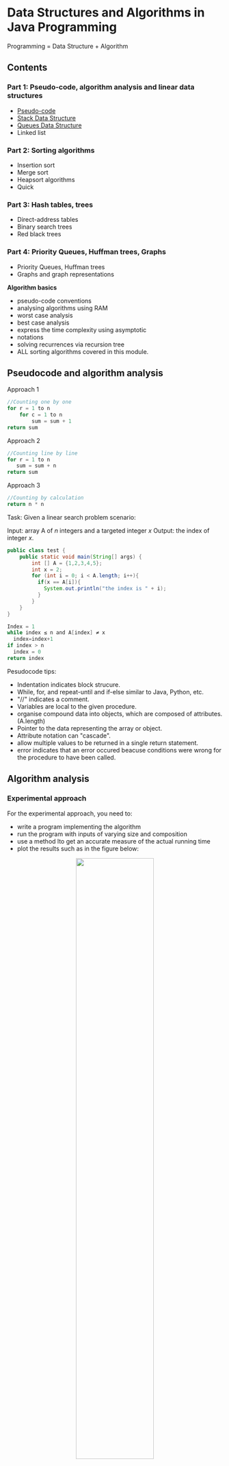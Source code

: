 # Data Structures and Algorithms in Java Programming

Programming = Data Structure + Algorithm


## Contents
### Part 1: Pseudo-code, algorithm analysis and linear data structures
* [Pseudo-code](#pseudocode-and-algorithm-analysis)
* [Stack Data Structure](#stack)
* [Queues Data Structure](#queue-data-structure)
* Linked list

### Part 2: Sorting algorithms
* Insertion sort 
* Merge sort
* Heapsort algorithms
* Quick 

### Part 3: Hash tables, trees
* Direct-address tables
* Binary search trees
* Red black trees

### Part 4: Priority Queues, Huffman trees, Graphs
* Priority Queues, Huffman trees
* Graphs and graph representations





**Algorithm basics**
- pseudo-code conventions
- analysing algorithms using RAM
- worst case analysis
- best case analysis
- express the time complexity using asymptotic
- notations
- solving recurrences via recursion tree
- ALL sorting algorithms covered in this module.

## Pseudocode and algorithm analysis

Approach 1
```java
//Counting one by one
for r = 1 to n
    for c = 1 to n
        sum = sum + 1
return sum
```
Approach 2
```java
//Counting line by line
for r = 1 to n
   sum = sum + n
return sum
```
Approach 3
```java
//Counting by calculation
return n * n
```

Task: Given a linear search problem scenario:

Input: array A of $n$ integers and a targeted integer $x$
Output: the index of integer $x$.
```java
public class test {
    public static void main(String[] args) {
        int [] A = {1,2,3,4,5};
        int x = 2;
        for (int i = 0; i < A.length; i++){
          if(x == A[i]){
            System.out.println("the index is " + i);
          }
        }
    }
}
```

```c
Index = 1
while index ≤ n and A[index] ≠ x
  index=index+1
if index > n
  index = 0
return index
```

Pesudocode tips:
- Indentation indicates block strucure.
- While, for, and repeat-until and if-else similar to Java, Python, etc.
- "//" indicates a comment.
- Variables are local to the given procedure.
- organise compound data into objects, which are composed of attributes. (A.length)
- Pointer to the data representing the array or object.
- Attribute notation can "cascade".
- allow multiple values to be returned in a single return statement.
- error indicates that an error occured beacuse conditions were wrong for the procedure to have been called.
  
## Algorithm analysis

### Experimental approach
For the experimental approach, you need to:

- write a program implementing the algorithm
- run the program with inputs of varying size and composition
- use a method lto get an accurate measure of the actual running time
- plot the results such as in the figure below:

<div align = center><img src=./figs/Diagram.png width="60%"></div>
 
limitations for the experimental approach:

- It is necessary to implement the algorithm, which may be difficult and expensive.
- It may not be feasible waiting for hours to get a single experimental data.
- Results may not be indicative of the running time on other inputs not included in the experiment.
- In order to compare two algorithms, the same hardware and software environments must be used.

### Theoretical approach
For the theoretical analysis approach:

- It uses a mathematical description of the algorithm instead of an implementation, which is cheap.
- It characterises running time as a function of the input size, n.
- It takes into account all possible inputs.
- It allows us to evaluate the speed of an algorithm independent of the hardware/software environment.
Some example input sizes are:

Bear in mind that it is the second approach, theoretical analysis that will be used in the rest of this module.

**COUNTING** algorithms. Without actually running the programs, it is apparent that COUNTING-3 is the fastest, COUNTING-2 the second and COUNTING-1 is the slowest. But how did you reach the conclusion? Is it the case that the number of counts plays a key role? We need a model to work out the instructions and their cost. 

The **Random Access Machine (RAM) Model** will be used here.
<div align = center><img src='https://onlinestudy.york.ac.uk/users/372/files/12379/preview?verifier=E9WSwiLwq1DQ8nungfJQfqtm74i81yAB4Gsd1rb8' width="60%"></div>

The key ideas:

- A Central Processing Unit (CPU) with a potentially unbounded bank of memory cells, each of which can hold an arbitrary number or character. Memory cells are numbered and accessing any cell in memory takes unit time.
- Instructions are executed one after another. No concurrent operations are assumed.
- Each instruction takes a constant amount of time.
- Instructions are primitive operations such as evaluating an expression, assigning a value to a variable, indexing into an array, calling a method and returning from a method. They are identifiable in pseudocode, and largely independent from the programming language.
- Assuming each line of pseudo-code (with one or a few primitive operations) requires a constant time $c_i$
  - The exact definition is not important.
  - Calling a method takes a constant time but executing that method may take more time.

## Worst case and best case senario
Running time depends on
- particular input
- input size.

<div align = center><img src='https://onlinestudy.york.ac.uk/users/372/files/12398/preview?verifier=9o2U6SSxBlnP3wCrX6fNtn4KMh87iNytKYYUKZa0' width="60%"></div>

Most often we describe the behaviour of an algorithm by stating its **worst-case time complexity**: the maximum number of basic operations performed by the algorithm on any input of size $n$. Worst-case running time gives a guaranteed upper bound because everybody likes a guarantee. It is easier to analyse. Average case is difficult to determine, it is just as bad as the worst case.

### Time Complexity

**Asymptotic Notations**:
- Big-oh $O$
  
  An algorithm’s running time is $O(n^2)$, it is an **asymptotic upper bound** which means it could be some constant times $n^2$, $n$ or some constant, but not some constant times $n^3$
- Big-theta $Θ$

  An algorithm’s running time is $Θ(n^2)$, means it could only be some constant times $n^2$ but not anything else.
- Big omega $\Omega$ are called . 
  
  An algorithm’s running time is $Ω(n^2)$, it is an **asymptotic lower bound** which means it could be some constant times $n^2$, $n^3$ or $n^4$ , but not some constant times $n$.

<div align = center><img src='https://media.geeksforgeeks.org/wp-content/cdn-uploads/mypic.png'></div>


Times of repetitions of each statement $T(n)$
High efficiency to low efficienty:
1. constant $O(1)$: **Best**
2. logarithmic $O(lgn)$ 

```java
// example of time complexity O(lgn)
public class Whileloop {
    public static void main(String[] args) {
        int i = 1;
        while (i < 1024){
            i = i * 2;
        }
    }
}
```
3. linear $O(n)$ 
```java
// example of time complexity O(lgn)
public class Whileloop {
    public static void main(String[] args) {
        for (int i = 1; i < 10; i++){
           i = i + 3;
        }
    }
}
```   

4. $O(nlgn)$


5. $O(n^2)$quadratic
6. $O(n^3)$cubic
7. $O(2^n)$ exponential


- 
- 
- 
- dismiss constants, lower powers, coefficients, when computing $O(n)$.
e.g., $T(n)=3n^2+2n+2=O(n^2)$

- Time complexity: $O(lgn)$



---
## Data Structure: 

**Data structure is the way to store and organise data in order to facilitate access and modification. Algorithms need to manipulate different data structures, and they go hand in hand. We have studied some data structures e.g. primitive data, object and arrays.**

- **Linear Type (sequential order)**, the data element is 1:1 correspondence (the elements are arranged in sequence one after the other), single layer
  - **Array**: arranged in continuous memory <div align = center><img src=https://cdn.programiz.com/cdn/farfuture/CvSYKIrQaK-KlCU2PC0qZULI9kZa33XK3-HH1uipQIE/mtime:1623152231/sites/tutorial2program/files/array_.png width="60%"></div>
  - **Linked List**: elements are connected through a series of nodes.<div align = center><img src=https://cdn.programiz.com/cdn/farfuture/m9VXEfUlR739aTq0OmxoCW3z5sgKYuMLajEmP-q3J88/mtime:1623152210/sites/tutorial2program/files/linked-list_dsa.png width="100%"></div>
  - **Stack**: elements are stored in the LIFO principle. <div align = center><img src=https://cdn.programiz.com/cdn/farfuture/kDcDcLDytJ7-aLU-7zVQAIiMLfh4TOvi-mZR10hOCFg/mtime:1623152242/sites/tutorial2program/files/stack_dsa.png width="50%"></div>
  - **Queue**: works in the FIFO principle <div align = center><img src=https://cdn.programiz.com/cdn/farfuture/Li6chlo-utkw-FHPvLC_IiManoc41y1yEpUzwkj8iY8/mtime:1623152237/sites/tutorial2program/files/queue_dsa.png width="60%"></div>
- **Non-linear Type (hierarchical manner)** arranged in a hierarchical manner where one element will be connected to one or more elements, different layer 
  - **Graph** each node is called vertex and each vertex is connected to other vertices through edges <div align = center><img src=https://cdn.programiz.com/cdn/farfuture/9QtvaweNfvWiBsAgt81aNynEhJXovky4lCoFgyU_Y-0/mtime:1623152219/sites/tutorial2program/files/graph_dsa.png width="40%"></div>
  - **Tree**  a collection of vertices and edges. However, in tree data structure, there can only be one edge between two vertices. <div align = center><img src=https://cdn.programiz.com/cdn/farfuture/oJBsOWQ4sBd6DYjtaDq4MtU2fIxMWfuD-eMU0ePauIE/mtime:1623152223/sites/tutorial2program/files/tree_dsa.png width="50%"></div>


Mathematical sets are static while sets in Computer Science are dynamic. Elements in a set is represented by an object (say $x$) and an object contains a key field (say $k$) and some satellite data. General operations on a dynamic set $S$ include

- SEARCH (S, k)
- INSERT (S, x)
- DELETE (S, x)
- MINIMUM (S)
- MAXIMUM (S)
- SUCCESSOR (S, x): returns the next larger object with respect to the key value.
- PREDECESSOR (S, x): returns the next smaller object with respect to the key value




### Stack

 - LIFO: Last In First Out
 - $S.top$
 - basic operations $O(1)$
   - PUSH $(S, x)$
   - POP $(S)$
   - STACK-EMPTY$(S)$

```java
// STACK-EMPTY(S)
if S.top == 0
    return TRUE
else 
    return FALSE
```

```java
// PUSH(S, x)
S.top = S.top + 1
S[S.top] = x
```

```java
// POP(S)
if STACK-EMPTY(S)
    error "underflow"
else S.top = S.top - 1
    return S[S.top + 1]
```

### Queue data structure
<div align = center><img src=https://cdn.programiz.com/cdn/farfuture/Li6chlo-utkw-FHPvLC_IiManoc41y1yEpUzwkj8iY8/mtime:1623152237/sites/tutorial2program/files/queue_dsa.png width="60%"></div>
Main Properties:

- FIFO: 
      First In First Out
- Q.tail & Q.head
  
  Q.head is the first element of queue.

  Q.tail is the next insersion position of the last element. 
- 2 basic operations $O(1)$
  - Enqueue $(Q, x)$ addQueue 
    - Step 1: rear + 1, when front == rear, the queue is empty
    - Step 2: if rear < maxSize - 1, add the element, otherwise, it cannot add any element. rear == maxSize - 1, the queue is full.
  - Dequeue $(Q)$ - removeQueue






## Hash tables

## Direct-address tables

## Trees
Binary Search Trees (BST) provide a more effective way to print its values in sorted order with running time $Θ(n)$.
<div align = center><img src='https://miro.medium.com/max/1400/1*ziYvZzrttFYMXkkV9u66jw.png'></div>
